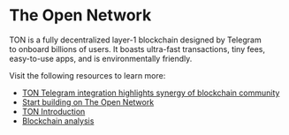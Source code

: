 # The Open Network

TON is a fully decentralized layer-1 blockchain designed by Telegram to onboard billions of users. It boasts ultra-fast transactions, tiny fees, easy-to-use apps, and is environmentally friendly.

Visit the following resources to learn more:

- [TON Telegram integration highlights synergy of blockchain community](https://cointelegraph.com/news/ton-telegram-integration-highlights-synergy-of-blockchain-community)
- [Start building on The Open Network](https://ton.org/dev)
- [TON Introduction](https://ton.org/docs/learn/introduction)
- [Blockchain analysis](https://ton.org/analysis)